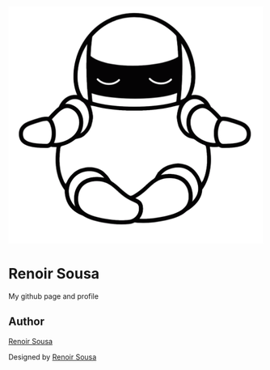 
![alt tag](/img/nubtransprente.png)

# Renoir Sousa
My github page and profile

## Author
[Renoir Sousa](https://github.com/renoirsousa) 

Designed by [Renoir Sousa](https://github.com/renoirsousa)
